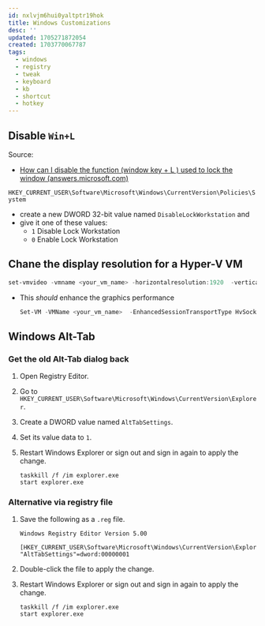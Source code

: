 ```yaml
---
id: nxlvjm6hui0yaltptr19hok
title: Windows Customizations
desc: ''
updated: 1705271872054
created: 1703770067787
tags:
  - windows
  - registry
  - tweak
  - keyboard
  - kb
  - shortcut
  - hotkey
---
```


## Disable `Win+L`

Source:

* [How can I disable  the function (window key + L ) used to lock the window (answers.microsoft.com)](https://answers.microsoft.com/en-us/windows/forum/all/how-i-can-disable-the-function-window-key-l-used/fdb6696e-eb2f-4115-a79d-771b7e0bb496)

`HKEY_CURRENT_USER\Software\Microsoft\Windows\CurrentVersion\Policies\System`

* create a new DWORD 32-bit value named `DisableLockWorkstation` and
* give it one of these values:
  * `1` Disable Lock Workstation
  * `0` Enable Lock Workstation

## Chane the display resolution for a Hyper-V VM

```powershell
set-vmvideo -vmname <your_vm_name> -horizontalresolution:1920  -verticalresolution:1080 -resolutiontype single
```

* This _should_ enhance the graphics performance

  ```powershell
  Set-VM -VMName <your_vm_name>  -EnhancedSessionTransportType HvSocket
  ```


## Windows Alt-Tab

### Get the old Alt-Tab dialog back

1. Open Registry Editor.
2. Go to `HKEY_CURRENT_USER\Software\Microsoft\Windows\CurrentVersion\Explorer`.
3. Create a DWORD value named `AltTabSettings`.
4. Set its value data to `1`.
5. Restart Windows Explorer or sign out and sign in again to apply the change.

   ```batch
   taskkill /f /im explorer.exe
   start explorer.exe
   ```

### Alternative via registry file

1. Save the following as a `.reg` file.

   ```reg
   Windows Registry Editor Version 5.00
  
   [HKEY_CURRENT_USER\Software\Microsoft\Windows\CurrentVersion\Explorer]
   "AltTabSettings"=dword:00000001
   ```

2. Double-click the file to apply the change.

3. Restart Windows Explorer or sign out and sign in again to apply the change.

   ```batch
   taskkill /f /im explorer.exe
   start explorer.exe
   ```

